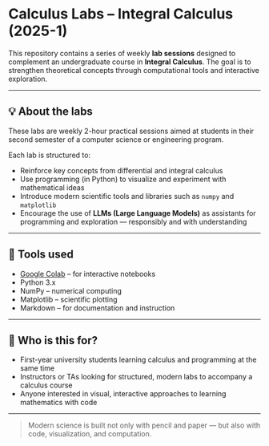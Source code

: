 # Calculus Labs – Integral Calculus (2025-1)

This repository contains a series of weekly **lab sessions** designed to complement an undergraduate course in **Integral Calculus**. The goal is to strengthen theoretical concepts through computational tools and interactive exploration.

---

## 💡 About the labs

These labs are weekly 2-hour practical sessions aimed at students in their second semester of a computer science or engineering program.

Each lab is structured to:

- Reinforce key concepts from differential and integral calculus
- Use programming (in Python) to visualize and experiment with mathematical ideas
- Introduce modern scientific tools and libraries such as `numpy` and `matplotlib`
- Encourage the use of **LLMs (Large Language Models)** as assistants for programming and exploration — responsibly and with understanding

---

## 🧰 Tools used

- [Google Colab](https://colab.research.google.com/) – for interactive notebooks
- Python 3.x
- NumPy – numerical computing
- Matplotlib – scientific plotting
- Markdown – for documentation and instruction

---

## 🌱 Who is this for?

- First-year university students learning calculus and programming at the same time
- Instructors or TAs looking for structured, modern labs to accompany a calculus course
- Anyone interested in visual, interactive approaches to learning mathematics with code

---

> Modern science is built not only with pencil and paper — but also with code, visualization, and computation.
